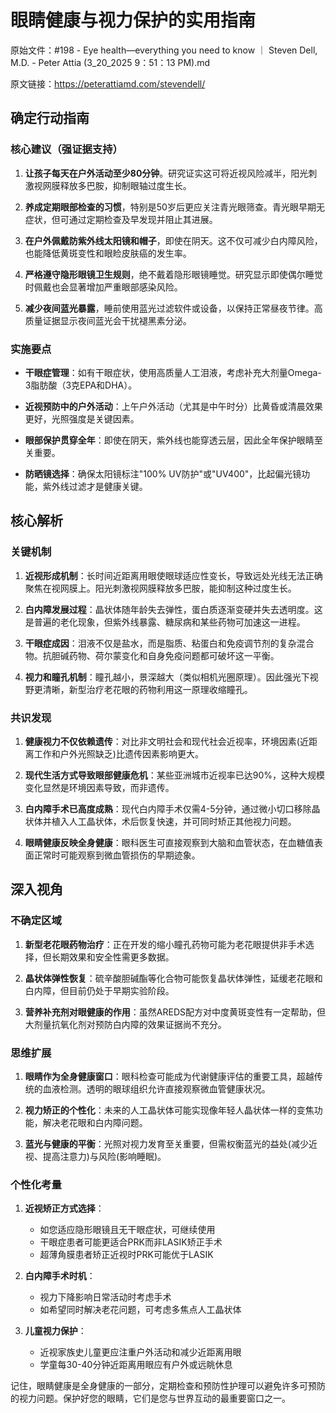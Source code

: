 # 眼睛健康与视力保护的实用指南

原始文件：#198 - Eye health—everything you need to know ｜ Steven Dell, M.D. - Peter Attia (3_20_2025 9：51：13 PM).md

原文链接：https://peterattiamd.com/stevendell/

<YouTube videoId="1SavpBUUy2Q" />

## 确定行动指南

### 核心建议（强证据支持）

1. **让孩子每天在户外活动至少80分钟**。研究证实这可将近视风险减半，阳光刺激视网膜释放多巴胺，抑制眼轴过度生长。

2. **养成定期眼部检查的习惯**，特别是50岁后更应关注青光眼筛查。青光眼早期无症状，但可通过定期检查及早发现并阻止其进展。

3. **在户外佩戴防紫外线太阳镜和帽子**，即使在阴天。这不仅可减少白内障风险，也能降低黄斑变性和眼睑皮肤癌的发生率。

4. **严格遵守隐形眼镜卫生规则**，绝不戴着隐形眼镜睡觉。研究显示即使偶尔睡觉时佩戴也会显著增加严重眼部感染风险。

5. **减少夜间蓝光暴露**，睡前使用蓝光过滤软件或设备，以保持正常昼夜节律。高质量证据显示夜间蓝光会干扰褪黑素分泌。

### 实施要点

- **干眼症管理**：如有干眼症状，使用高质量人工泪液，考虑补充大剂量Omega-3脂肪酸（3克EPA和DHA）。

- **近视预防中的户外活动**：上午户外活动（尤其是中午时分）比黄昏或清晨效果更好，光照强度是关键因素。

- **眼部保护贯穿全年**：即使在阴天，紫外线也能穿透云层，因此全年保护眼睛至关重要。

- **防晒镜选择**：确保太阳镜标注"100% UV防护"或"UV400"，比起偏光镜功能，紫外线过滤才是健康关键。

## 核心解析

### 关键机制

1. **近视形成机制**：长时间近距离用眼使眼球适应性变长，导致远处光线无法正确聚焦在视网膜上。阳光刺激视网膜释放多巴胺，能抑制这种过度生长。

2. **白内障发展过程**：晶状体随年龄失去弹性，蛋白质逐渐变硬并失去透明度。这是普遍的老化现象，但紫外线暴露、糖尿病和某些药物可加速这一进程。

3. **干眼症成因**：泪液不仅是盐水，而是脂质、粘蛋白和免疫调节剂的复杂混合物。抗胆碱药物、荷尔蒙变化和自身免疫问题都可破坏这一平衡。

4. **视力和瞳孔机制**：瞳孔越小，景深越大（类似相机光圈原理）。因此强光下视野更清晰，新型治疗老花眼的药物利用这一原理收缩瞳孔。

### 共识发现

1. **健康视力不仅依赖遗传**：对比非文明社会和现代社会近视率，环境因素(近距离工作和户外光照缺乏)比遗传因素影响更大。

2. **现代生活方式导致眼部健康危机**：某些亚洲城市近视率已达90%，这种大规模变化显然是环境因素导致，而非遗传。

3. **白内障手术已高度成熟**：现代白内障手术仅需4-5分钟，通过微小切口移除晶状体并植入人工晶状体，术后恢复快速，并可同时矫正其他视力问题。

4. **眼睛健康反映全身健康**：眼科医生可直接观察到大脑和血管状态，在血糖值表面正常时可能观察到微血管损伤的早期迹象。

## 深入视角

### 不确定区域

1. **新型老花眼药物治疗**：正在开发的缩小瞳孔药物可能为老花眼提供非手术选择，但长期效果和安全性需更多数据。

2. **晶状体弹性恢复**：硫辛酸胆碱酯等化合物可能恢复晶状体弹性，延缓老花眼和白内障，但目前仍处于早期实验阶段。

3. **营养补充剂对眼健康的作用**：虽然AREDS配方对中度黄斑变性有一定帮助，但大剂量抗氧化剂对预防白内障的效果证据尚不充分。

### 思维扩展

1. **眼睛作为全身健康窗口**：眼科检查可能成为代谢健康评估的重要工具，超越传统的血液检测。透明的眼球组织允许直接观察微血管健康状况。

2. **视力矫正的个性化**：未来的人工晶状体可能实现像年轻人晶状体一样的变焦功能，解决老花眼和白内障问题。

3. **蓝光与健康的平衡**：光照对视力发育至关重要，但需权衡蓝光的益处(减少近视、提高注意力)与风险(影响睡眠)。

### 个性化考量

1. **近视矫正方式选择**：
   - 如您适应隐形眼镜且无干眼症状，可继续使用
   - 干眼症患者可能更适合PRK而非LASIK矫正手术
   - 超薄角膜患者矫正近视时PRK可能优于LASIK

2. **白内障手术时机**：
   - 视力下降影响日常活动时考虑手术
   - 如希望同时解决老花问题，可考虑多焦点人工晶状体

3. **儿童视力保护**：
   - 近视家族史儿童更应注重户外活动和减少近距离用眼
   - 学童每30-40分钟近距离用眼应有户外或远眺休息

记住，眼睛健康是全身健康的一部分，定期检查和预防性护理可以避免许多可预防的视力问题。保护好您的眼睛，它们是您与世界互动的最重要窗口之一。